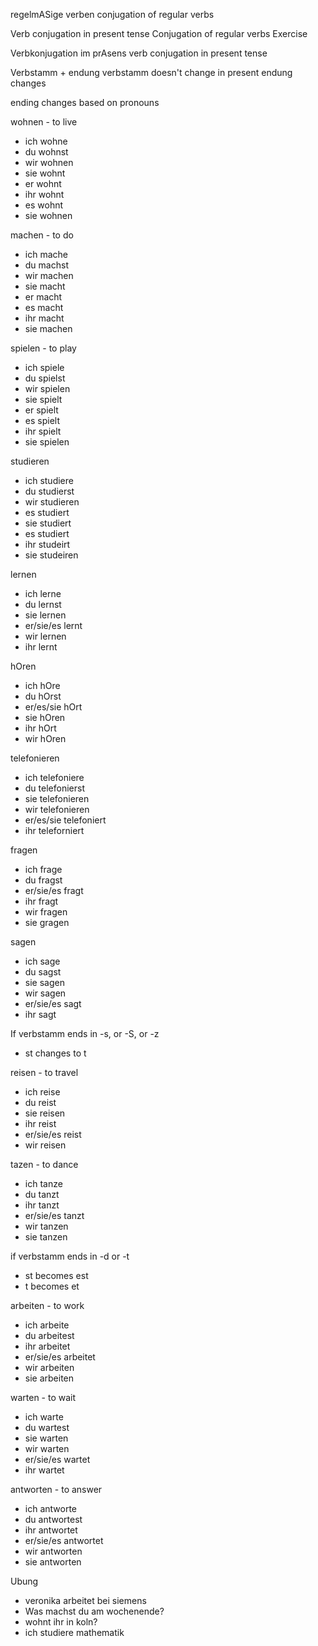 regelmASige verben
conjugation of regular verbs

Verb conjugation in present tense
Conjugation of regular verbs
Exercise

Verbkonjugation im prAsens
verb conjugation in present tense

Verbstamm + endung
verbstamm doesn't change in present
endung changes

ending changes based on pronouns

wohnen - to live
- ich wohne
- du wohnst
- wir wohnen
- sie wohnt
- er wohnt
- ihr wohnt
- es wohnt
- sie wohnen

machen - to do
- ich mache
- du machst
- wir machen
- sie macht
- er macht
- es macht
- ihr macht
- sie machen

spielen - to play
- ich spiele
- du spielst
- wir spielen
- sie spielt
- er spielt
- es spielt
- ihr spielt
- sie spielen

studieren
- ich studiere
- du studierst
- wir studieren
- es studiert
- sie studiert
- es studiert
- ihr studeirt
- sie studeiren

lernen
- ich lerne
- du lernst
- sie lernen
- er/sie/es lernt
- wir lernen
- ihr lernt

hOren
- ich hOre
- du hOrst
- er/es/sie hOrt
- sie hOren
- ihr hOrt
- wir hOren

telefonieren
- ich telefoniere
- du telefonierst
- sie telefonieren
- wir telefonieren
- er/es/sie telefoniert
- ihr teleforniert

fragen
- ich frage
- du fragst
- er/sie/es fragt
- ihr fragt
- wir fragen
- sie gragen

sagen
- ich sage
- du sagst
- sie sagen
- wir sagen
- er/sie/es sagt
- ihr sagt

If verbstamm ends in -s, or -S, or -z

- st changes to t

reisen - to travel
- ich reise
- du reist
- sie reisen
- ihr reist
- er/sie/es reist
- wir reisen

tazen - to dance
- ich tanze
- du tanzt
- ihr tanzt
- er/sie/es tanzt
- wir tanzen
- sie tanzen

if verbstamm ends in -d or -t
- st becomes est
- t becomes et

arbeiten - to work
- ich arbeite
- du arbeitest
- ihr arbeitet
- er/sie/es arbeitet
- wir arbeiten
- sie arbeiten

warten - to wait
- ich warte
- du wartest
- sie warten
- wir warten
- er/sie/es wartet
- ihr wartet

antworten - to answer
- ich antworte
- du antwortest
- ihr antwortet
- er/sie/es antwortet
- wir antworten
- sie antworten

Ubung
- veronika arbeitet bei siemens
- Was machst du am wochenende?
- wohnt ihr in koln?
- ich studiere mathematik